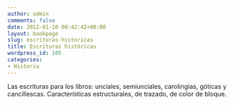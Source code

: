 ```yaml
---
author: admin
comments: false
date: 2012-01-10 00:42:42+00:00
layout: bookpage
slug: escrituras-historicas
title: Escrituras históricas
wordpress_id: 105
categories:
- Historia
---
```


Las escrituras para los libros: unciales, semiunciales, carolingias, góticas y cancillescas. Características estructurales, de trazado, de color de bloque. 
